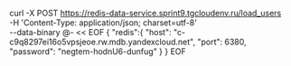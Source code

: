 curl -X POST https://redis-data-service.sprint9.tgcloudenv.ru/load_users \
-H 'Content-Type: application/json; charset=utf-8' \
--data-binary @- << EOF
{
    "redis":{
        "host": "c-c9q8297ei16o5vpsjeoe.rw.mdb.yandexcloud.net",
        "port": 6380,
        "password": "negtem-hodnU6-dunfug"
    }
}
EOF